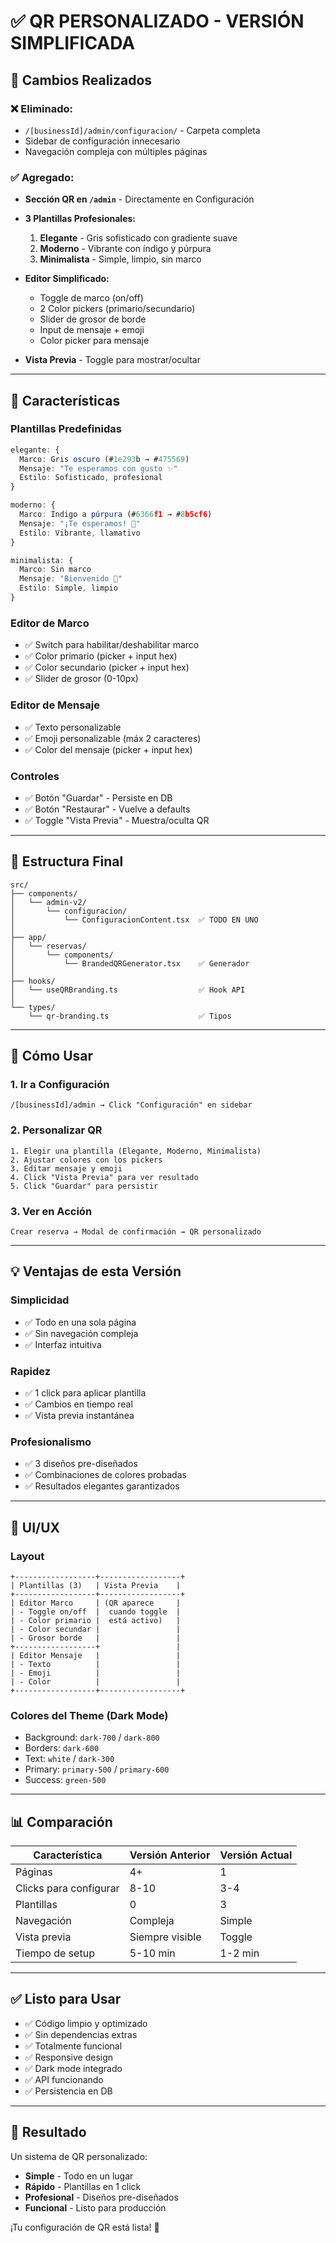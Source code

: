 # ✅ QR PERSONALIZADO - VERSIÓN SIMPLIFICADA

## 🎯 Cambios Realizados

### ❌ Eliminado:
- `/[businessId]/admin/configuracion/` - Carpeta completa
- Sidebar de configuración innecesario
- Navegación compleja con múltiples páginas

### ✅ Agregado:
- **Sección QR en `/admin`** - Directamente en Configuración
- **3 Plantillas Profesionales:**
  1. **Elegante** - Gris sofisticado con gradiente suave
  2. **Moderno** - Vibrante con índigo y púrpura
  3. **Minimalista** - Simple, limpio, sin marco

- **Editor Simplificado:**
  - Toggle de marco (on/off)
  - 2 Color pickers (primario/secundario)
  - Slider de grosor de borde
  - Input de mensaje + emoji
  - Color picker para mensaje

- **Vista Previa** - Toggle para mostrar/ocultar

---

## 🎨 Características

### Plantillas Predefinidas
```typescript
elegante: {
  Marco: Gris oscuro (#1e293b → #475569)
  Mensaje: "Te esperamos con gusto ✨"
  Estilo: Sofisticado, profesional
}

moderno: {
  Marco: Índigo a púrpura (#6366f1 → #8b5cf6)
  Mensaje: "¡Te esperamos! 🎉"
  Estilo: Vibrante, llamativo
}

minimalista: {
  Marco: Sin marco
  Mensaje: "Bienvenido 👋"
  Estilo: Simple, limpio
}
```

### Editor de Marco
- ✅ Switch para habilitar/deshabilitar marco
- ✅ Color primario (picker + input hex)
- ✅ Color secundario (picker + input hex)
- ✅ Slider de grosor (0-10px)

### Editor de Mensaje
- ✅ Texto personalizable
- ✅ Emoji personalizable (máx 2 caracteres)
- ✅ Color del mensaje (picker + input hex)

### Controles
- ✅ Botón "Guardar" - Persiste en DB
- ✅ Botón "Restaurar" - Vuelve a defaults
- ✅ Toggle "Vista Previa" - Muestra/oculta QR

---

## 📁 Estructura Final

```
src/
├── components/
│   └── admin-v2/
│       └── configuracion/
│           └── ConfiguracionContent.tsx  ✅ TODO EN UNO
│
├── app/
│   └── reservas/
│       └── components/
│           └── BrandedQRGenerator.tsx    ✅ Generador
│
├── hooks/
│   └── useQRBranding.ts                  ✅ Hook API
│
└── types/
    └── qr-branding.ts                    ✅ Tipos
```

---

## 🚀 Cómo Usar

### 1. Ir a Configuración
```
/[businessId]/admin → Click "Configuración" en sidebar
```

### 2. Personalizar QR
```
1. Elegir una plantilla (Elegante, Moderno, Minimalista)
2. Ajustar colores con los pickers
3. Editar mensaje y emoji
4. Click "Vista Previa" para ver resultado
5. Click "Guardar" para persistir
```

### 3. Ver en Acción
```
Crear reserva → Modal de confirmación → QR personalizado
```

---

## 💡 Ventajas de esta Versión

### Simplicidad
- ✅ Todo en una sola página
- ✅ Sin navegación compleja
- ✅ Interfaz intuitiva

### Rapidez
- ✅ 1 click para aplicar plantilla
- ✅ Cambios en tiempo real
- ✅ Vista previa instantánea

### Profesionalismo
- ✅ 3 diseños pre-diseñados
- ✅ Combinaciones de colores probadas
- ✅ Resultados elegantes garantizados

---

## 🎨 UI/UX

### Layout
```
+------------------+------------------+
| Plantillas (3)   | Vista Previa    |
+------------------+------------------+
| Editor Marco     | (QR aparece     |
| - Toggle on/off  |  cuando toggle  |
| - Color primario |  está activo)   |
| - Color secundar |                 |
| - Grosor borde   |                 |
+------------------+                 |
| Editor Mensaje   |                 |
| - Texto          |                 |
| - Emoji          |                 |
| - Color          |                 |
+------------------+------------------+
```

### Colores del Theme (Dark Mode)
- Background: `dark-700` / `dark-800`
- Borders: `dark-600`
- Text: `white` / `dark-300`
- Primary: `primary-500` / `primary-600`
- Success: `green-500`

---

## 📊 Comparación

| Característica | Versión Anterior | Versión Actual |
|---------------|------------------|----------------|
| Páginas | 4+ | 1 |
| Clicks para configurar | 8-10 | 3-4 |
| Plantillas | 0 | 3 |
| Navegación | Compleja | Simple |
| Vista previa | Siempre visible | Toggle |
| Tiempo de setup | 5-10 min | 1-2 min |

---

## ✅ Listo para Usar

- ✅ Código limpio y optimizado
- ✅ Sin dependencias extras
- ✅ Totalmente funcional
- ✅ Responsive design
- ✅ Dark mode integrado
- ✅ API funcionando
- ✅ Persistencia en DB

---

## 🎉 Resultado

Un sistema de QR personalizado:
- **Simple** - Todo en un lugar
- **Rápido** - Plantillas en 1 click
- **Profesional** - Diseños pre-diseñados
- **Funcional** - Listo para producción

¡Tu configuración de QR está lista! 🚀
